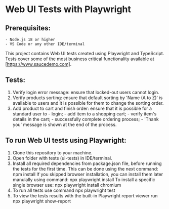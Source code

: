 # Web UI Tests with Playwright

## Prerequisites:
	- Node.js 18 or higher
	- VS Code or any other IDE/terminal

This project contains Web UI tests created using Playwright and TypeScript.
Tests cover some of the most business critical functionality available at [https://www.saucedemo.com].

## Tests:
1. Verify login error message: ensure that locked-out users cannot login.
2. Verify products sorting: ensure that default sorting by 'Name (A to Z)' is available to users and it is possible for them to change the sorting order.
3. Add product to cart and finish order: ensure that it is possible for a standard user to 
		- login;
		- add item to a shopping cart;
		- verify item's details in the cart;
		- successfully complete ordering process;
		- 'Thank you' message is shown at the end of the process.

## To run Web UI tests using Playwright:
1. Clone this repository to your machine.
2. Open folder with tests (ui-tests) in IDE/terminal. 
3. Install all required dependencies from package.json file, before running the tests for the first time. 
This can be done using the next command:
	npm install
If you skipped browser installation, you can install them later manulally using command:
    npx playwright install
To install a specific single browser use:
	npx playwright install chromium
4. To run all tests use command 
	npx playwright test
5. To view the tests results with the built-in Playwright report viewer run   
    npx playwright show-report
